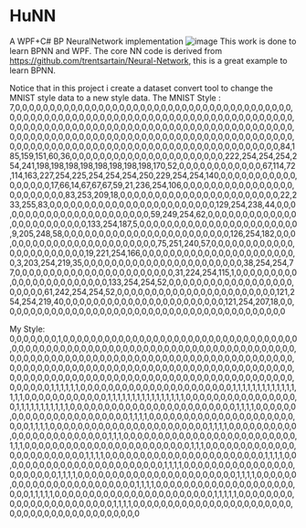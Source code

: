 # HuNN
A WPF+C# BP NeuralNetwork implementation
![image](https://github.com/jeadean/HuNN/blob/master/ScreenShot.png)
This work is done to learn BPNN and WPF.
The core NN code is derived from https://github.com/trentsartain/Neural-Network, this is a great example to learn BPNN.

Notice that in this project i create a dataset convert tool to change the MNIST style data to a new style data.
The MNIST Style :
7,0,0,0,0,0,0,0,0,0,0,0,0,0,0,0,0,0,0,0,0,0,0,0,0,0,0,0,0,0,0,0,0,0,0,0,0,0,0,0,0,0,0,0,0,0,0,0,0,0,0,0,0,0,0,0,0,0,0,0,0,0,0,0,0,0,0,0,0,0,0,0,0,0,0,0,0,0,0,0,0,0,0,0,0,0,0,0,0,0,0,0,0,0,0,0,0,0,0,0,0,0,0,0,0,0,0,0,0,0,0,0,0,0,0,0,0,0,0,0,0,0,0,0,0,0,0,0,0,0,0,0,0,0,0,0,0,0,0,0,0,0,0,0,0,0,0,0,0,0,0,0,0,0,0,0,0,0,0,0,0,0,0,0,0,0,0,0,0,0,0,0,0,0,0,0,0,0,0,0,0,0,0,0,0,0,0,0,0,0,0,0,0,0,0,0,0,0,0,0,0,0,0,84,185,159,151,60,36,0,0,0,0,0,0,0,0,0,0,0,0,0,0,0,0,0,0,0,0,0,0,222,254,254,254,254,241,198,198,198,198,198,198,198,198,170,52,0,0,0,0,0,0,0,0,0,0,0,0,67,114,72,114,163,227,254,225,254,254,254,250,229,254,254,140,0,0,0,0,0,0,0,0,0,0,0,0,0,0,0,0,0,17,66,14,67,67,67,59,21,236,254,106,0,0,0,0,0,0,0,0,0,0,0,0,0,0,0,0,0,0,0,0,0,0,0,0,83,253,209,18,0,0,0,0,0,0,0,0,0,0,0,0,0,0,0,0,0,0,0,0,0,0,0,22,233,255,83,0,0,0,0,0,0,0,0,0,0,0,0,0,0,0,0,0,0,0,0,0,0,0,0,129,254,238,44,0,0,0,0,0,0,0,0,0,0,0,0,0,0,0,0,0,0,0,0,0,0,0,59,249,254,62,0,0,0,0,0,0,0,0,0,0,0,0,0,0,0,0,0,0,0,0,0,0,0,0,133,254,187,5,0,0,0,0,0,0,0,0,0,0,0,0,0,0,0,0,0,0,0,0,0,0,0,9,205,248,58,0,0,0,0,0,0,0,0,0,0,0,0,0,0,0,0,0,0,0,0,0,0,0,0,126,254,182,0,0,0,0,0,0,0,0,0,0,0,0,0,0,0,0,0,0,0,0,0,0,0,0,75,251,240,57,0,0,0,0,0,0,0,0,0,0,0,0,0,0,0,0,0,0,0,0,0,0,0,19,221,254,166,0,0,0,0,0,0,0,0,0,0,0,0,0,0,0,0,0,0,0,0,0,0,0,3,203,254,219,35,0,0,0,0,0,0,0,0,0,0,0,0,0,0,0,0,0,0,0,0,0,0,0,38,254,254,77,0,0,0,0,0,0,0,0,0,0,0,0,0,0,0,0,0,0,0,0,0,0,0,31,224,254,115,1,0,0,0,0,0,0,0,0,0,0,0,0,0,0,0,0,0,0,0,0,0,0,0,133,254,254,52,0,0,0,0,0,0,0,0,0,0,0,0,0,0,0,0,0,0,0,0,0,0,0,61,242,254,254,52,0,0,0,0,0,0,0,0,0,0,0,0,0,0,0,0,0,0,0,0,0,0,0,121,254,254,219,40,0,0,0,0,0,0,0,0,0,0,0,0,0,0,0,0,0,0,0,0,0,0,0,121,254,207,18,0,0,0,0,0,0,0,0,0,0,0,0,0,0,0,0,0,0,0,0,0,0,0,0,0,0,0,0,0,0,0,0,0,0,0,0,0,0,0,0,0,0

My Style:
0,0,0,0,0,0,0,1,0,0,0,0,0,0,0,0,0,0,0,0,0,0,0,0,0,0,0,0,0,0,0,0,0,0,0,0,0,0,0,0,0,0,0,0,0,0,0,0,0,0,0,0,0,0,0,0,0,0,0,0,0,0,0,0,0,0,0,0,0,0,0,0,0,0,0,0,0,0,0,0,0,0,0,0,0,0,0,0,0,0,0,0,0,0,0,0,0,0,0,0,0,0,0,0,0,0,0,0,0,0,0,0,0,0,0,0,0,0,0,0,0,0,0,0,0,0,0,0,0,0,0,0,0,0,0,0,0,0,0,0,0,0,0,0,0,0,0,0,0,0,0,0,0,0,0,0,0,0,0,0,0,0,0,0,0,0,0,0,0,0,0,0,0,0,0,0,0,0,0,0,0,0,0,0,0,0,0,0,0,0,0,0,0,0,0,0,0,0,0,0,0,0,0,0,0,0,0,0,0,0,0,0,1,1,1,1,1,1,0,0,0,0,0,0,0,0,0,0,0,0,0,0,0,0,0,0,0,0,0,0,1,1,1,1,1,1,1,1,1,1,1,1,1,1,1,1,0,0,0,0,0,0,0,0,0,0,0,0,1,1,1,1,1,1,1,1,1,1,1,1,1,1,1,1,0,0,0,0,0,0,0,0,0,0,0,0,0,0,0,0,0,1,1,1,1,1,1,1,1,1,1,1,0,0,0,0,0,0,0,0,0,0,0,0,0,0,0,0,0,0,0,0,0,0,0,0,1,1,1,1,0,0,0,0,0,0,0,0,0,0,0,0,0,0,0,0,0,0,0,0,0,0,0,1,1,1,1,0,0,0,0,0,0,0,0,0,0,0,0,0,0,0,0,0,0,0,0,0,0,0,0,1,1,1,1,0,0,0,0,0,0,0,0,0,0,0,0,0,0,0,0,0,0,0,0,0,0,0,1,1,1,1,0,0,0,0,0,0,0,0,0,0,0,0,0,0,0,0,0,0,0,0,0,0,0,0,1,1,1,0,0,0,0,0,0,0,0,0,0,0,0,0,0,0,0,0,0,0,0,0,0,0,0,0,1,1,1,0,0,0,0,0,0,0,0,0,0,0,0,0,0,0,0,0,0,0,0,0,0,0,0,1,1,1,0,0,0,0,0,0,0,0,0,0,0,0,0,0,0,0,0,0,0,0,0,0,0,0,1,1,1,1,0,0,0,0,0,0,0,0,0,0,0,0,0,0,0,0,0,0,0,0,0,0,0,1,1,1,1,0,0,0,0,0,0,0,0,0,0,0,0,0,0,0,0,0,0,0,0,0,0,0,0,1,1,1,1,0,0,0,0,0,0,0,0,0,0,0,0,0,0,0,0,0,0,0,0,0,0,0,1,1,1,1,0,0,0,0,0,0,0,0,0,0,0,0,0,0,0,0,0,0,0,0,0,0,0,1,1,1,1,0,0,0,0,0,0,0,0,0,0,0,0,0,0,0,0,0,0,0,0,0,0,0,0,1,1,1,1,0,0,0,0,0,0,0,0,0,0,0,0,0,0,0,0,0,0,0,0,0,0,0,1,1,1,1,1,0,0,0,0,0,0,0,0,0,0,0,0,0,0,0,0,0,0,0,0,0,0,0,1,1,1,1,1,0,0,0,0,0,0,0,0,0,0,0,0,0,0,0,0,0,0,0,0,0,0,0,1,1,1,1,0,0,0,0,0,0,0,0,0,0,0,0,0,0,0,0,0,0,0,0,0,0,0,0,0,0,0,0,0,0,0,0,0,0,0,0,0,0,0,0,0,0
